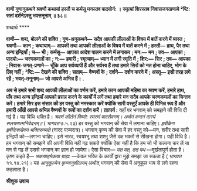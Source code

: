 **वाणी गुणानुकथने श्रवणौ कथायां** **हस्तौ च कर्मसु मनस्तव पादयोर्न: ।** **स्मृत्यां शिरस्तव निवासजगत्प्रणामे** **²ष्टि: सतां दर्शनेऽस्तु भवत्तनूनाम् ॥ ३८॥** 

शब्दार्थ **** 

**वाणी—** **शब्द, बोलने की शक्ति** **; गुण-अनुकथने—** **सदैव आपकी लीलाओं के विषय में बातें करने में व्यस्त** **; श्रवणौ—** **कान** **;** **कथायाम्—** **आपकी तथा आपकी लीलाओं के विषय में बातें करने में** **; हस्तौ—** **हाथ, पैर तथा अन्य इन्द्रियाँ** **; च—** **भी** **; कर्मसु—** **आपका आदेश पालन करने में लगाकर** **; मन:—** **मन** **; तव—** **आपका** **; पादयो:—** **चरणकमलों का** **; न:—** **हमारी** **; स्मृत्याम्—** **ध्यान में लगी स्मृति में** **; शिर:—** **सिर** **; तव—** **आपका** **; निवास-जगत्-प्रणामे—** **चूँकि आप सर्वव्यापी हैं और सर्वस्व हैं तथा हमारे** **सिरों को नत होना चाहिए, भोग के लिए नहीं** **; ²ष्टि:—** **देखने की शक्ति** **; सताम्—** **वैष्णवों के** **; दर्शने—** **दर्शन करने में** **; अस्तु—** **इसी तरह लगे रहें** **; भवत्-तनूनाम्—** **जो आपसे अभिन्न हैं।** **.** 

**अब से हमारे सभी शब्द आपकी लीलाओं का वर्णन करें, हमारे कान आपकी महिमा का** **श्रवण करें, हमारे हाथ, पाँव तथा अन्य इन्द्रियाँ आपको प्रसन्न करने के कार्यों में लगें तथा हमारे** **मन सदैव आपके चरणकमलों का चिन्तन करें। हमारे सिर इस संसार की हर वस्तु को नमस्कार** **करें क्योंकि सारी वस्तुएँ आपके ही विभिन्न रूप हैं और हमारी आँखें आपसे अभिन्न वैष्णवों के** **रूपों का दर्शन करें।** **तात्पर्य :** यहाँ पर भगवान् को समझने की विधि दी गई है। यह विधि *भक्ति* है। *श्रवणं कीर्तनं विष्णो: स्मरणं पादसेवनम्।* *अर्चनं वन्दनं दास्यं सलयमात्मनिवेदनम्॥* ( *भागवत* ७.५.२३) हर वस्तु को भगवान् की सेवा में लगाना चाहिए। *हृषीकेण हृषीकेशसेवनं भक्तिरुच्यते* (नारद पञ्चरात्र)। भगवान् कृष्ण की सेवा में हर वस्तु को—मन, शरीर तथा सारी इन्द्रियों को—लगाना चाहिए। इसे नारद, स्वयश्भू तथा शश्भु जैसे दक्ष भक्तों से सीखना होगा। यही विधि है। हम भगवान् को समझने की अपनी विधि नहीं गढ़ सकते क्योंकि ऐसा नहीं है कि हम जो भी कल्पना कर लें या मन से गढ़ लें उससे भगवान् का ज्ञान हो जायेगा। ऐसा विचार— *यत मत, तत पथ* —मूर्खतापूर्ण होता है। कृष्ण कहते हैं— *भक्त्याहमेकया ग्राह्य:* —केवल भक्ति के कार्यों द्वारा मुझे समझा जा सकता है ( *भागवत* ११.१४.२१)। यह *आनुकूल्येन कृष्णानुशीलनम्* अर्थात् भगवान् की सेवा में अनुकूल भाव से लगे रहना कहलाता है।  

**श्रीशुक उवाच** 